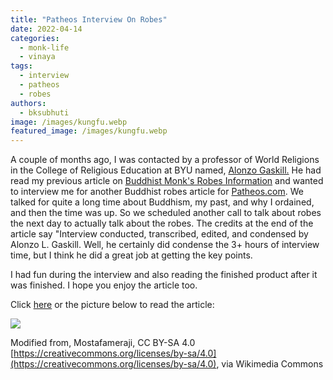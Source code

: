 ```yaml
---
title: "Patheos Interview On Robes"
date: 2022-04-14
categories: 
  - monk-life
  - vinaya
tags: 
  - interview
  - patheos
  - robes
authors: 
  - bksubhuti
image: /images/kungfu.webp
featured_image: /images/kungfu.webp
---
```


A couple of months ago, I was contacted by a professor of World Religions in the College of Religious Education at BYU named, [Alonzo Gaskill.](https://religion.byu.edu/directory/alonzo-gaskill) He had read my previous article on [Buddhist Monk's Robes Information](https://americanmonk.org/buddhist-monks-robes-information/) and wanted to interview me for another Buddhist robes article for [Patheos.com](https://www.patheos.com/religion-behind-the-scenes/how-are-buddhist-monastic-robes-made-and-used). We talked for quite a long time about Buddhism, my past, and why I ordained, and then the time was up. So we scheduled another call to talk about robes the next day to actually talk about the robes. The credits at the end of the article say "Interview conducted, transcribed, edited, and condensed by Alonzo L. Gaskill. Well, he certainly did condense the 3+ hours of interview time, but I think he did a great job at getting the key points.

I had fun during the interview and also reading the finished product after it was finished. I hope you enjoy the article too.

Click [here](https://www.patheos.com/religion-behind-the-scenes/how-are-buddhist-monastic-robes-made-and-used) or the picture below to read the article:

[![](/images/kungfu.webp)](https://www.patheos.com/religion-behind-the-scenes/how-are-buddhist-monastic-robes-made-and-used)

Modified from, Mostafameraji, CC BY-SA 4.0 [https://creativecommons.org/licenses/by-sa/4.0](https://creativecommons.org/licenses/by-sa/4.0), via Wikimedia Commons